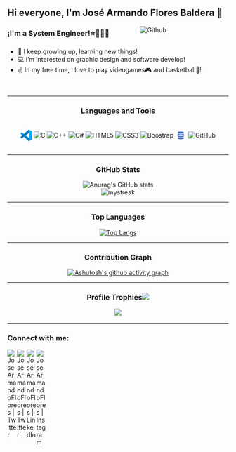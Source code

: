 ## Hi everyone, I'm José Armando Flores Baldera 👋

<img width="40%" align="right" alt="Github" src="https://raw.githubusercontent.com/onimur/.github/master/.resources/git-header.svg" />

### ¡I'm a System Engineer!⭐👨🏽‍💻

- 🌱 I keep growing up, learning new things!
- 💻 I’m interested on graphic design and software develop!
- ✌ In my free time, I love to play videogames🎮 and basketball🏀!

<br />

---

<h3 align="center">Languages and Tools</h3>
<div style="display: inline_block" align="center"><br>
     <img align="center" alt="Visual Studio Code" width="26px" src="https://raw.githubusercontent.com/github/explore/80688e429a7d4ef2fca1e82350fe8e3517d3494d/topics/visual-studio-code/visual-studio-code.png" />
    <img align="center" alt="C" width="26px" src="https://raw.githubusercontent.com/jmnote/z-icons/master/svg/c.svg" />
    <img align="center" alt="C++" width="26px" src="https://raw.githubusercontent.com/jmnote/z-icons/master/svg/cpp.svg" />
    <img align="center" alt="C#" width="26px" src="https://raw.githubusercontent.com/jmnote/z-icons/master/svg/csharp.svg" />
    <img align="center" alt="HTML5" width="26px" src="https://raw.githubusercontent.com/rahulbanerjee26/githubAboutMeGenerator/main/icons/html.svg" />
    <img align="center" alt="CSS3" width="26px" src="https://raw.githubusercontent.com/rahulbanerjee26/githubAboutMeGenerator/main/icons/css.svg" />
    <img align="center" alt="Boostrap" width="26px" src="https://raw.githubusercontent.com/jmnote/z-icons/master/svg/bootstrap.svg" />
    <img align="center" alt="SQL" width="26px" src="https://raw.githubusercontent.com/github/explore/80688e429a7d4ef2fca1e82350fe8e3517d3494d/topics/sql/sql.png" />
    <img align="center" alt="GitHub" width="26px" src="https://raw.githubusercontent.com/rahulbanerjee26/githubAboutMeGenerator/main/icons/github.svg" />
</div>
<br />
 
 ---

<h3 align="center">GitHub Stats</h3>
<div align="center">

![Anurag's GitHub stats](https://github-readme-stats.vercel.app/api?username=JoseArmandoFlores&theme=gotham&show_icons=true)
<br/>
<img src="https://github-readme-streak-stats.herokuapp.com/?user=JoseArmandoFlores&theme=gotham" alt="mystreak"/>

</div>

 ---
<h3 align="center">Top Languages</h3>
<div align="center">

[![Top Langs](https://github-readme-stats.vercel.app/api/top-langs/?username=JoseArmandoFlores&langs_count=8&theme=gotham)](https://github.com/JoseArmandoFlores/github-readme-stats)

</div>

---
<h3 align="center">Contribution Graph</h3>
<div align="center">
     
[![Ashutosh's github activity graph](https://activity-graph.herokuapp.com/graph?username=JoseArmandoFlores&theme=react-dark)](https://github.com/JoseArmandoFlores/github-readme-activity-graph)

</div>

---
<h3 align="center"> Profile Trophies<img src="https://media.giphy.com/media/QaMcXSekUWx7aogAUr/giphy.gif" width="40" /></h3>
<div align="center">
<img src="https://github-profile-trophy.vercel.app/?username=JoseArmandoFlores&theme=discord&no-bg=true" />
</div>

---
### Connect with me:

[<img align="left" alt="JoseArmandoFlores | Twitter" width="22px" src="https://cdn.jsdelivr.net/npm/simple-icons@v3/icons/twitter.svg" />][twitter]
[<img align="left" alt="JoseArmandoFlores | Twitter" width="22px" src="https://cdn.jsdelivr.net/npm/simple-icons@v3/icons/facebook.svg" />][facebook]
[<img align="left" alt="JoseArmandoFlores | LinkedIn" width="22px" src="https://cdn.jsdelivr.net/npm/simple-icons@v3/icons/linkedin.svg" />][linkedin]
[<img align="left" alt="JoseArmandoFlores | Instagram" width="22px" src="https://cdn.jsdelivr.net/npm/simple-icons@v3/icons/instagram.svg" />][instagram]

[twitter]: https://twitter.com/JAFB28
[facebook]: https://web.facebook.com/josearmando.floresbaldera
[instagram]: https://www.instagram.com/j_a.011/
[linkedin]: https://www.linkedin.com/in/jos%C3%A9-armando-flores-baldera-6533311b9/
